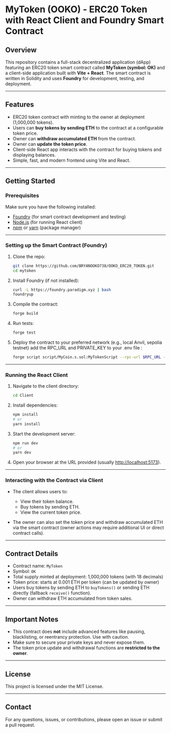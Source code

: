 

# MyToken (OOKO) - ERC20 Token with React Client and Foundry Smart Contract

## Overview

This repository contains a full-stack decentralized application (dApp) featuring an ERC20 token smart contract called **MyToken (symbol: OK)** and a client-side application built with **Vite + React**. The smart contract is written in Solidity and uses **Foundry** for development, testing, and deployment.

---

## Features

* ERC20 token contract with minting to the owner at deployment (1,000,000 tokens).
* Users can **buy tokens by sending ETH** to the contract at a configurable token price.
* Owner can **withdraw accumulated ETH** from the contract.
* Owner can **update the token price**.
* Client-side React app interacts with the contract for buying tokens and displaying balances.
* Simple, fast, and modern frontend using Vite and React.

---


## Getting Started

### Prerequisites

Make sure you have the following installed:

* [Foundry](https://getfoundry.sh/) (for smart contract development and testing)
* [Node.js](https://nodejs.org/) (for running React client)
* [npm](https://www.npmjs.com/) or [yarn](https://yarnpkg.com/) (package manager)

---

### Setting up the Smart Contract (Foundry)

1. Clone the repo:

   ```bash
   git clone https://github.com/BRYANOOKO738/OOKO_ERC20_TOKEN.git
   cd mytoken
   ```

2. Install Foundry (if not installed):

   ```bash
   curl -L https://foundry.paradigm.xyz | bash
   foundryup
   ```

3. Compile the contract:

   ```bash
   forge build
   ```

4. Run tests:

   ```bash
   forge test
   ```

5. Deploy the contract to your preferred network (e.g., local Anvil, sepolia testnet) add the RPC_URL and PRIVATE_KEY to your .env file  :

   ```bash
   forge script script/MyCoin.s.sol:MyTokenScript --rpc-url $RPC_URL --private-key $PRIVATE_KEY --broadcast
   ```

---

### Running the React Client

1. Navigate to the client directory:

   ```bash
   cd Client
   ```

2. Install dependencies:

   ```bash
   npm install
   # or
   yarn install
   ```

3. Start the development server:

   ```bash
   npm run dev
   # or
   yarn dev
   ```

4. Open your browser at the URL provided (usually [http://localhost:5173](http://localhost:5173)).

---

### Interacting with the Contract via Client

* The client allows users to:

  * View their token balance.
  * Buy tokens by sending ETH.
  * View the current token price.
* The owner can also set the token price and withdraw accumulated ETH via the smart contract (owner actions may require additional UI or direct contract calls).

---

## Contract Details

* Contract name: `MyToken`
* Symbol: `OK`
* Total supply minted at deployment: 1,000,000 tokens (with 18 decimals)
* Token price: starts at 0.001 ETH per token (can be updated by owner)
* Users buy tokens by sending ETH to `buyTokens()` or sending ETH directly (fallback `receive()` function).
* Owner can withdraw ETH accumulated from token sales.

---

## Important Notes

* This contract does **not** include advanced features like pausing, blacklisting, or reentrancy protection. Use with caution.
* Make sure to secure your private keys and never expose them.
* The token price update and withdrawal functions are **restricted to the owner**.

---

## License

This project is licensed under the MIT License.

---

## Contact

For any questions, issues, or contributions, please open an issue or submit a pull request.


